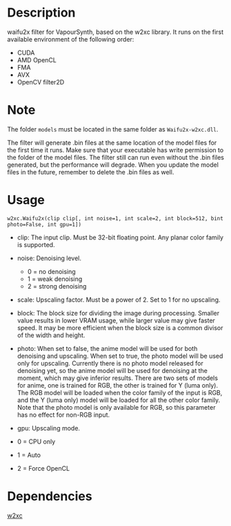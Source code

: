Description
===========

waifu2x filter for VapourSynth, based on the w2xc library. It runs on the first available environment of the following order:
* CUDA
* AMD OpenCL
* FMA
* AVX
* OpenCV filter2D


Note
====
The folder `models` must be located in the same folder as `Waifu2x-w2xc.dll`.

The filter will generate .bin files at the same location of the model files for the first time it runs. Make sure that your executable has write permission to the folder of the model files. The filter still can run even without the .bin files generated, but the performance will degrade. When you update the model files in the future, remember to delete the .bin files as well.


Usage
=====

    w2xc.Waifu2x(clip clip[, int noise=1, int scale=2, int block=512, bint photo=False, int gpu=1])

* clip: The input clip. Must be 32-bit floating point. Any planar color family is supported.

* noise: Denoising level.
  * 0 = no denoising
  * 1 = weak denoising
  * 2 = strong denoising

* scale: Upscaling factor. Must be a power of 2. Set to 1 for no upscaling.

* block: The block size for dividing the image during processing. Smaller value results in lower VRAM usage, while larger value may give faster speed. It may be more efficient when the block size is a common divisor of the width and height.

* photo: When set to false, the anime model will be used for both denoising and upscaling. When set to true, the photo model will be used only for upscaling. Currently there is no photo model released for denoising yet, so the anime model will be used for denoising at the moment, which may give inferior results. There are two sets of models for anime, one is trained for RGB, the other is trained for Y (luma only). The RGB model will be loaded when the color family of the input is RGB, and the Y (luma only) model will be loaded for all the other color family. Note that the photo model is only available for RGB, so this parameter has no effect for non-RGB input.

* gpu: Upscaling mode.
 * 0 = CPU only
 * 1 = Auto
 * 2 = Force OpenCL


Dependencies
============
[w2xc](https://github.com/tanakamura/waifu2x-converter-cpp)
